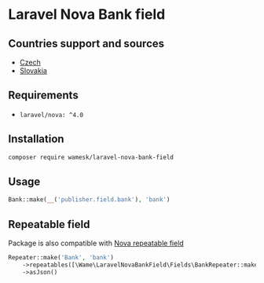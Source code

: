 # Laravel Nova Bank field

## Countries support and sources
- [Czech](https://www.cnb.cz/en/payments/accounts-bank-codes/)
- [Slovakia](https://nbs.sk/en/payments/general-information/directories-and-registers/directory-identification-codes-domestic-payment-system-in-sr/)

## Requirements

- `laravel/nova: ^4.0`


## Installation

```bash
composer require wamesk/laravel-nova-bank-field
```

## Usage

```php
Bank::make(__('publisher.field.bank'), 'bank')
```

## Repeatable field

Package is also compatible with [Nova repeatable field](https://nova.laravel.com/docs/5.0/resources/repeater-fields.html)

```php
Repeater::make('Bank', 'bank')
    ->repeatables([\Wame\LaravelNovaBankField\Fields\BankRepeater::make()])
    ->asJson()
```
